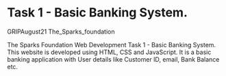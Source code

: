 # Task 1 - Basic Banking System.

GRIPAugust21
The_Sparks_foundation

The Sparks Foundation Web Development Task 1 - Basic Banking System.
This website is developed using HTML, CSS and JavaScript. 
It is a basic banking application with User details like Customer ID, email, Bank Balance etc.

